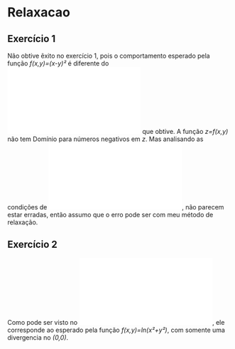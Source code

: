 # Relaxacao

## Exercício 1

Não obtive êxito no exercício 1, pois o comportamento esperado pela função *f(x,y)=(x-y)²* é diferente do ![gráfico](/Ex1/edp1.pdf) que obtive. A função *z=f(x,y)* não tem Domínio para números negativos em *z*. Mas analisando as condições de ![contorno](/Ex1/contorno1.pdf), não parecem estar erradas, então assumo que o erro pode ser com meu método de relaxação.

## Exercício 2

Como pode ser visto no ![gráfico](/Ex2/edp2.pdf), ele corresponde ao esperado pela função *f(x,y)=ln(x²+y²)*, com somente uma divergencia no *(0,0)*.
